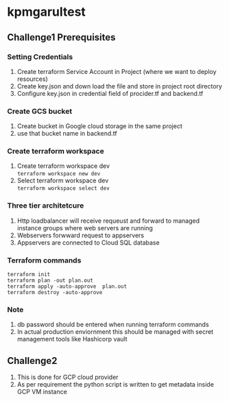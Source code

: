 # kpmgarultest   

## Challenge1 Prerequisites   

### Setting Credentials
1. Create terraform Service Account in Project (where we want to deploy resources)   
1. Create key.json and down load the file and store in project root directory   
1. Configure key.json in credential field of procider.tf and backend.tf   

### Create GCS bucket   
1. Create bucket in Google cloud storage in the same project   
1. use that bucket name in backend.tf   

### Create terraform workspace   
1. Create terraform workspace dev    
   ``` terraform workspace new dev ```   
1. Select terraform workspace dev   
   ``` terraform workspace select dev ```   

### Three tier architetcure   
1. Http loadbalancer will receive requeust and forward to managed instance groups  where web servers are running   
1. Webservers forwward request to appservers   
1. Appservers are connected to Cloud SQL database   

###  Terraform commands   
```   
terraform init    
terraform plan -out plan.out   
terraform apply -auto-approve  plan.out    
terraform destroy -auto-approve   
```   

### Note   
1. db password should be entered when running terraform commands   
1. In actual production enviornment this should be managed with secret management tools like Hashicorp vault    


## Challenge2   
1. This is done for GCP cloud provider    
1. As per requirement the python script is written to get metadata inside GCP VM instance    
